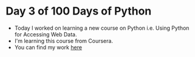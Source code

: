 # Day 3 of 100 Days of Python
- Today I worked on learning a new course on Python i.e. Using Python for Accessing Web Data.
- I'm learning this course from Coursera.
- You can find my work [here](https://github.com/saswatsamal/Access-Web-Data)